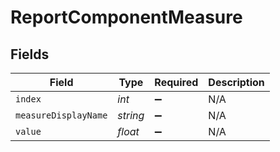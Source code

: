 # ReportComponentMeasure


## Fields

| Field                | Type                 | Required             | Description          |
| -------------------- | -------------------- | -------------------- | -------------------- |
| `index`              | *int*                | :heavy_minus_sign:   | N/A                  |
| `measureDisplayName` | *string*             | :heavy_minus_sign:   | N/A                  |
| `value`              | *float*              | :heavy_minus_sign:   | N/A                  |